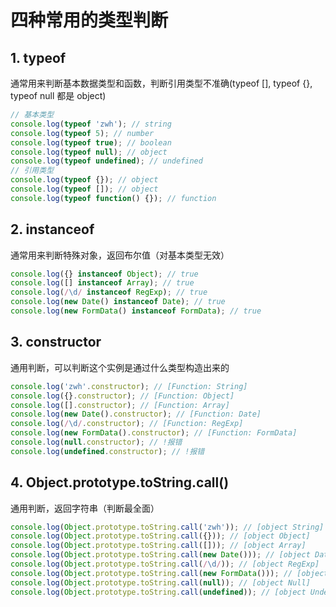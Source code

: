 # 四种常用的类型判断

## 1. typeof

通常用来判断基本数据类型和函数，判断引用类型不准确(typeof [], typeof {}, typeof null 都是 object)

```js
// 基本类型
console.log(typeof 'zwh'); // string
console.log(typeof 5); // number
console.log(typeof true); // boolean
console.log(typeof null); // object
console.log(typeof undefined); // undefined
// 引用类型
console.log(typeof {}); // object
console.log(typeof []); // object
console.log(typeof function() {}); // function
```

## 2. instanceof

通常用来判断特殊对象，返回布尔值（对基本类型无效）

```js
console.log({} instanceof Object); // true
console.log([] instanceof Array); // true
console.log(/\d/ instanceof RegExp); // true
console.log(new Date() instanceof Date); // true
console.log(new FormData() instanceof FormData); // true
```

## 3. constructor

通用判断，可以判断这个实例是通过什么类型构造出来的

```js
console.log('zwh'.constructor); // [Function: String]
console.log({}.constructor); // [Function: Object]
console.log([].constructor); // [Function: Array]
console.log(new Date().constructor); // [Function: Date]
console.log(/\d/.constructor); // [Function: RegExp]
console.log(new FormData().constructor); // [Function: FormData]
console.log(null.constructor); // !报错
console.log(undefined.constructor); // !报错
```

## 4. Object.prototype.toString.call()

通用判断，返回字符串（判断最全面）

```js
console.log(Object.prototype.toString.call('zwh')); // [object String]
console.log(Object.prototype.toString.call({})); // [object Object]
console.log(Object.prototype.toString.call([])); // [object Array]
console.log(Object.prototype.toString.call(new Date())); // [object Date]
console.log(Object.prototype.toString.call(/\d/)); // [object RegExp]
console.log(Object.prototype.toString.call(new FormData())); // [object FormData]
console.log(Object.prototype.toString.call(null)); // [object Null]
console.log(Object.prototype.toString.call(undefined)); // [object Undefined]
```
